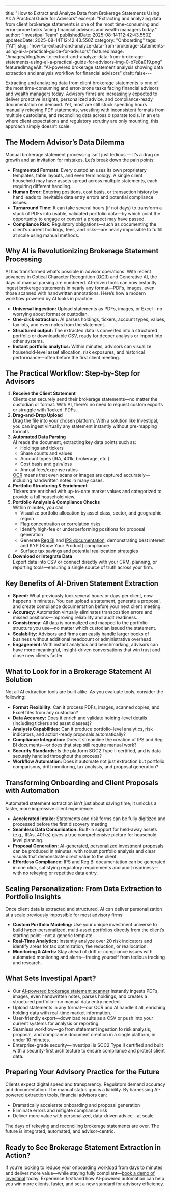 ---
title: "How to Extract and Analyze Data from Brokerage Statements Using AI: A Practical Guide for Advisors"
excerpt: "Extracting and analyzing data from client brokerage statements is one of the most time-consuming and error-prone tasks facing financial advisors and wealth managers today."
author: "Investipal Team"
publishedDate: 2025-08-14T12:42:43.550Z
updatedDate: 2025-08-14T12:42:43.550Z
category: "Onboarding"
tags: ["AI"]
slug: "how-to-extract-and-analyze-data-from-brokerage-statements-using-ai-a-practical-guide-for-advisors"
featuredImage: "/images/blog/how-to-extract-and-analyze-data-from-brokerage-statements-using-ai-a-practical-guide-for-advisors-img-0-b7e8a019.png"
featuredImageAlt: "AI-powered brokerage statement analysis showing data extraction and analysis workflow for financial advisors"
draft: false---
<p id="">Extracting and analyzing data from client brokerage statements is one of the most time-consuming and error-prone tasks facing financial advisors and <a href="/segments/wealth-managers">wealth managers</a> today. Advisory firms are increasingly expected to deliver proactive insights, personalized advice, and compliance-ready documentation on demand. Yet, most are still stuck spending hours manually rekeying PDF statements, wrestling with inconsistent formats from multiple custodians, and reconciling data across disparate tools. In an era where client expectations and regulatory scrutiny are only mounting, this approach simply doesn’t scale.</p><h2 id="">The Modern Advisor’s Data Dilemma</h2><p id="">Manual brokerage statement processing isn’t just tedious — it’s a drag on growth and an invitation for mistakes. Let’s break down the pain points:</p><ul id=""><li id=""><strong id="">Fragmented Formats:</strong> Every custodian uses its own proprietary templates, table layouts, and even terminology. A single client household may have assets spread across multiple statements, each requiring different handling.</li><li id=""><strong id="">Human Error:</strong> Entering positions, cost basis, or transaction history by hand leads to inevitable data entry errors and potential compliance issues.</li><li id=""><strong id="">Turnaround Time:</strong> It can take several hours (if not days) to transform a stack of PDFs into usable, validated portfolio data—by which point the opportunity to engage or convert a prospect may have passed.</li><li id=""><strong id="">Compliance Risk:</strong> Regulatory obligations—such as documenting the client’s current holdings, fees, and risks—are nearly impossible to fulfill at scale using manual methods.</li></ul><h2 id="">Why AI is Revolutionizing Brokerage Statement Processing</h2><p id="">AI has transformed what’s possible in advisor operations. With recent advances in Optical Character Recognition (<a href="/features/automated-statement-scanner">OCR</a>) and Generative AI, the days of manual parsing are numbered. AI-driven tools can now instantly ingest brokerage statements in nearly any format—PDFs, images, even those scanned with handwritten annotations. Here’s how a modern workflow powered by AI looks in practice:</p><ul id=""><li id=""><strong id="">Universal ingestion:</strong> Upload statements as PDFs, images, or Excel—no worrying about format or custodian.</li><li id=""><strong id="">One-click extraction:</strong> AI parses holdings, tickers, account types, values, tax lots, and even notes from the statement.</li><li id=""><strong id="">Structured output:</strong> The extracted data is converted into a structured portfolio or downloadable CSV, ready for deeper analysis or import into other systems.</li><li id=""><strong id="">Instant portfolio analytics:</strong> Within minutes, advisors can visualize household-level asset allocation, risk exposures, and historical performance—often before the first client meeting.</li></ul><h2 id="">The Practical Workflow: Step-by-Step for Advisors</h2><ol id=""><li id=""><strong id="">Receive the Client Statement</strong><br>Clients can securely send their brokerage statements—no matter the custodian or format. With AI, there’s no need to request custom exports or struggle with ‘locked’ PDFs.</li><li id=""><strong id="">Drag-and-Drop Upload</strong><br>Drag the file into your chosen platform. With a solution like Investipal, you can ingest virtually any statement instantly without pre-mapping formats.</li><li id=""><strong id="">Automated Data Parsing</strong><br>AI reads the document, extracting key data points such as:<ul id=""><li id="">Holdings and tickers</li><li id="">Share counts and values</li><li id="">Account types (IRA, 401k, brokerage, etc.)</li><li id="">Cost basis and gain/loss</li><li id="">Annual fees/expense ratios</li></ul><a href="/features/automated-statement-scanner">OCR</a> means that even scans or images are captured accurately—including handwritten notes in many cases.</li><li id=""><strong id="">Portfolio Structuring & Enrichment</strong><br>Tickers are enriched with up-to-date market values and categorized to provide a full household view.</li><li id=""><strong id="">Portfolio Analysis & Compliance Checks</strong><br>Within minutes, you can:<ul id=""><li id="">Visualize portfolio allocation by asset class, sector, and geographic region</li><li id="">Flag concentration or correlation risks</li><li id="">Identify high-fee or underperforming positions for proposal generation</li><li id="">Generate <a href="/features/regulation-best-interest-generator" id="">Reg BI</a> and <a href="/features/investment-policy-statements" id="">IPS documentation</a>, demonstrating best interest and KYP (Know Your Product) compliance</li><li id="">Surface tax savings and potential reallocation strategies</li></ul></li><li id=""><strong id="">Download or Integrate Data</strong><br>Export data into CSV or connect directly with your CRM, planning, or reporting tools—ensuring a single source of truth across your firm.</li></ol><h2 id="">Key Benefits of AI-Driven Statement Extraction</h2><ul id=""><li id=""><strong id="">Speed:</strong> What previously took several hours or days per client, now happens in minutes. You can upload a statement, generate a proposal, and create compliance documentation before your next client meeting.</li><li id=""><strong id="">Accuracy:</strong> Automation virtually eliminates transposition errors and missed positions—improving reliability and audit readiness.</li><li id=""><strong id="">Consistency:</strong> All data is normalized and mapped to the portfolio structure you use—no matter which custodian issued the statement.</li><li id=""><strong id="">Scalability:</strong> Advisors and firms can easily handle larger books of business without additional headcount or administrative overhead.</li><li id=""><strong id="">Engagement:</strong> With instant analytics and benchmarking, advisors can have more meaningful, insight-driven conversations that win trust and close new clients faster.</li></ul><h2 id="">What to Look for in a Brokerage Statement AI Solution</h2><p id="">Not all AI extraction tools are built alike. As you evaluate tools, consider the following:</p><ul id=""><li id=""><strong id="">Format Flexibility:</strong> Can it process PDFs, images, scanned copies, and Excel files from any custodian?</li><li id=""><strong id="">Data Accuracy:</strong> Does it enrich and validate holding-level details (including tickers and asset classes)?</li><li id=""><strong id="">Analysis Capabilities:</strong> Can it produce portfolio-level analytics, risk indicators, and action-ready proposals automatically?</li><li id=""><strong id="">Compliance Integration:</strong> Does it streamline the creation of IPS and Reg BI documents—or does that step still require manual work?</li><li id=""><strong id="">Security Standards:</strong> Is the platform SOC2 Type II certified, and is data securely handled throughout the process?</li><li id=""><strong id="">Workflow Automation:</strong> Does it automate not just extraction but portfolio comparisons, drift monitoring, tax analysis, and proposal generation?</li></ul><h2 id="">Transforming Onboarding and Client Proposals with Automation</h2><p id="">Automated statement extraction isn’t just about saving time; it unlocks a faster, more impressive client experience:</p><ul id=""><li id=""><strong id="">Accelerated Intake:</strong> Statements and risk forms can be fully digitized and processed before the first discovery meeting.</li><li id=""><strong id="">Seamless Data Consolidation:</strong> Built-in support for held-away assets (e.g., IRAs, 401ks) gives a true comprehensive picture for household-level planning.</li><li id=""><strong id="">Proposal Generation:</strong> <a href="/blog/next-gen-proposal-generation-for-financial-advisors" id="">AI-generated, personalized investment proposals</a> can be produced in minutes, with robust portfolio analysis and clear visuals that demonstrate direct value to the client.</li><li id=""><strong id="">Effortless Compliance:</strong> IPS and Reg BI documentation can be generated in one click, satisfying regulatory requirements and audit readiness—with no rekeying or repetitive data entry.</li></ul><h2 id="">Scaling Personalization: From Data Extraction to Portfolio Insights</h2><p id="">Once client data is extracted and structured, AI can deliver personalization at a scale previously impossible for most advisory firms:</p><ul id=""><li id=""><strong id="">Custom Portfolio Modeling:</strong> Use your unique investment universe to build hyper-personalized, multi-asset portfolios directly from the client’s starting point—not a generic template.</li><li id=""><strong id="">Real-Time Analytics:</strong> Instantly analyze over 20 risk indicators and identify areas for tax optimization, fee reduction, or reallocation.</li><li id=""><strong id="">Monitoring & Alerts:</strong> Stay ahead of drift or compliance issues with automated monitoring and alerts—freeing yourself from tedious tracking and research.</li></ul><h2 id="">What Sets Investipal Apart?</h2><ul id=""><li id="">Our <a href="/features/automated-statement-scanner" id="">AI-powered brokerage statement scanner</a> instantly ingests PDFs, images, even handwritten notes, parses holdings, and creates a structured portfolio—no manual data entry needed.</li><li id="">Upload statements in any format—our OCR and AI handle it all, enriching holding data with real-time market information.</li><li id="">User-friendly export—download results as a CSV or push into your current systems for analysis or reporting.</li><li id="">Seamless workflow—go from statement ingestion to risk analysis, proposal, and compliance document creation in a single platform, in under 10 minutes.</li><li id="">Enterprise-grade security—Investipal is SOC2 Type II certified and built with a security-first architecture to ensure compliance and protect client data.</li></ul><h2 id="">Preparing Your Advisory Practice for the Future</h2><p id="">Clients expect digital speed and transparency. Regulators demand accuracy and documentation. The manual status quo is a liability. By harnessing AI-powered extraction tools, financial advisors can:</p><ul id=""><li id="">Dramatically accelerate onboarding and proposal generation</li><li id="">Eliminate errors and mitigate compliance risk</li><li id="">Deliver more value with personalized, data-driven advice—at scale</li></ul><p id="">The days of rekeying and reconciling brokerage statements are over. The future is integrated, automated, and advisor-centric.</p><h2 id="">Ready to See Brokerage Statement Extraction in Action?</h2><p id="">If you’re looking to reduce your onboarding workload from days to minutes and deliver more value—while staying fully compliant—<a href="/book-a-demo" id="">book a demo of Investipal</a> today. Experience firsthand how AI-powered automation can help you win more clients, faster, and set a new standard for advisory efficiency.</p>